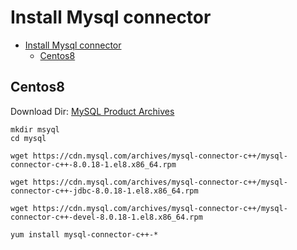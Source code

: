 # Install Mysql connector

- [Install Mysql connector](#install-mysql-connector)
  - [Centos8](#centos8)

## Centos8

Download Dir: [MySQL Product Archives](https://downloads.mysql.com/archives/c-cpp/)

    mkdir msyql
    cd mysql

    wget https://cdn.mysql.com/archives/mysql-connector-c++/mysql-connector-c++-8.0.18-1.el8.x86_64.rpm

    wget https://cdn.mysql.com/archives/mysql-connector-c++/mysql-connector-c++-jdbc-8.0.18-1.el8.x86_64.rpm

    wget https://cdn.mysql.com/archives/mysql-connector-c++/mysql-connector-c++-devel-8.0.18-1.el8.x86_64.rpm

    yum install mysql-connector-c++-*
